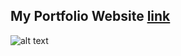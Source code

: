 ## My Portfolio Website [link](https://amitdtu.github.io/portfolio/)
![alt text](https://github.com/amitdtu/portfolio/blob/master/src/assets/images/demo.gif?raw=true)
